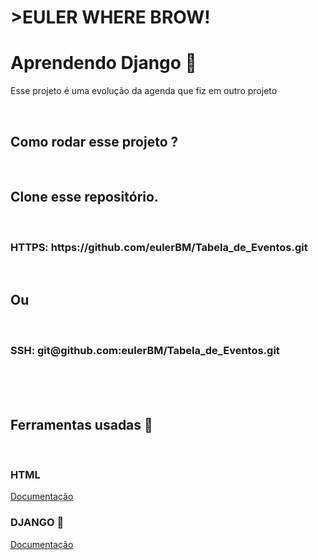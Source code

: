 <h1>>EULER WHERE BROW!</h1>

<h1> Aprendendo Django 🐍  </h1>
<p> Esse projeto é uma evolução da agenda que fiz em outro projeto </p>
<br>
<h2> Como rodar esse projeto ? </h2><br>

<h2>Clone esse repositório.</h2><br>

<h3> HTTPS: https://github.com/eulerBM/Tabela_de_Eventos.git</h3><br>
<h2>Ou</h2><br>
<h3> SSH: git@github.com:eulerBM/Tabela_de_Eventos.git</h3><br><br><br>

<h2> Ferramentas usadas 🔨</h2>
<br>
<h3> HTML </h3>
<a href="https://developer.mozilla.org/en-US/docs/Web/HTML">Documentação</a>
<br>
<h3> DJANGO 🐍  </h3>
<a href="https://docs.djangoproject.com/pt-br/4.1/_modules/django/">Documentação</a>


